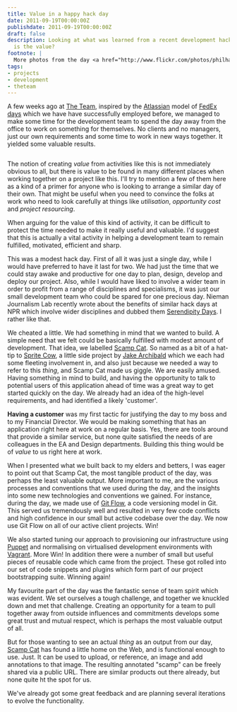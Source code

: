 ```yaml
---
title: Value in a happy hack day
date: 2011-09-19T00:00:00Z
publishdate: 2011-09-19T00:00:00Z
draft: false
description: Looking at what was learned from a recent development hack day. Where
  is the value?
footnote: |
  More photos from the day <a href="http://www.flickr.com/photos/philhawksworth/tags/scampcat/">on Flickr</a>
tags:
- projects
- development
- theteam
---
```


A few weeks ago at <a href="http://theteam.com">The Team</a>, inspired by the <a href="http://www.atlassian.com/" title="Atlassian - Software Development Tools and Collaboration Software">Atlassian</a> model of <a href="http://blogs.atlassian.com/news/2010/11/fedex_day_in_the_wild.html" title="FedEx Day in the wild - Atlassian News">FedEx days</a> which we have have successfully employed before, we managed to make some time for the development team to spend the day away from the office to work on something for themselves. No clients and no managers, just our own requirements and some time to work in new ways together. It yielded some valuable results.

<img src="/images/scamp-python.jpg" alt="">



<p>
    The notion of creating <i>value</i> from activities like this is not immediately obvious to all, but there is value to be found in many different places when working together on a project like this.  I'll try to mention a few of them here as a kind of a primer for anyone who is looking to arrange a similar day of their own. That might be useful when you need to convince the folks at work who need to look carefully at things like <i>utilisation</i>, <i>opportunity cost</i> and <i>project resourcing</i>.
</p>
<p>
    When arguing for the value of this kind of activity, it can be difficult to protect the time needed to make it really useful and valuable. I'd suggest that this is actually a vital activity in helping a development team to remain fulfilled, motivated, efficient and sharp.
</p>

<p>
    This was a modest hack day. First of all it was just a single day, while I would have preferred to have it last for two. We had just the time that we could stay awake and productive for one day to plan, design, develop and deploy our project.  Also, while I would have liked to involve a wider team in order to profit from a range of disciplines and specialisms, it was just our small development team who could be spared for one precious day. Nieman Journalism Lab recently wrote about the benefits of similar hack days at NPR which involve wider disciplines and dubbed them <a href="http://www.niemanlab.org/2011/08/npr-tries-something-new-a-day-to-let-managers-step-away-and-developers-play/" title="NPR Serendipity days">Serendipity Days</a>. I rather like that.
</p>
<p>
    We cheated a little. We had something in mind that we wanted to build. A simple need that we felt could be basically fulfilled with modest amount of development.  That idea, we labelled <a href="http://scampcat.com" title="Sampcat. Annotate and share your scamps and wireframes">Scamp Cat</a>. So named as a bit of a hat-tip to <a href="http://spritecow.com">Sprite Cow</a>, a little side project by <a href="http://jakearchibald.com">Jake Archibald</a> which we each had some fleeting involvement in, and also just because we needed a way to refer to this <i>thing</i>, and Scamp Cat made us giggle. We are easily amused.  Having something in mind to build, and having the opportunity to talk to potential users of this application ahead of time was a great way to get started quickly on the day. We already had an idea of the high-level requirements, and had identified a likely 'customer'.
</p>
<p>
    <b>Having a customer</b> was my first tactic for justifying the day to my boss and to my Financial Director.  We would be making something that has an application right here at work on a regular basis. Yes, there are tools around that provide a similar service, but none quite satisfied the needs of are colleagues in the EA and Design departments. Building this thing would be of <i>value</i> to us right here at work.
</p>
<p>
    When I presented what we built back to my elders and betters, I was eager to point out that Scamp Cat, the most tangible product of the day, was perhaps the least valuable output. More important to me, are the various processes and conventions that we used during the day, and the insights into some new technologies and conventions we gained. For instance, during the day, we made use of <a href="http://nvie.com/posts/a-successful-git-branching-model/" title="A successful Git branching model &raquo; nvie.com">Git Flow</a>, a code versioning model in Git. This served us tremendously well and resulted in very few code conflicts and high confidence in our small but active codebase over the day. We now use Git Flow on all of our active client projects. Win!
</p>
<p>
    We also started tuning our approach to provisioning our infrastructure using <a href="http://puppetlabs.com/" title="Puppet Labs: The Leading Open Source Data Center Automation Solution">Puppet</a> and normalising on virtualised development environments with <a href="http://vagrantup.com/" title="Vagrant">Vagrant</a>. More Win!  In addition there were a number of small but useful pieces of reusable code which came from the project. These got rolled into our set of code snippets and plugins which form part of our project bootstrapping suite.  Winning again!
</p>
<p>
    My favourite part of the day was the fantastic sense of team spirit which was evident. We set ourselves a tough challenge, and together we knuckled down and met that challenge. Creating an opportunity for a team to pull together away from outside influences and commitments develops some great trust and mutual respect, which is perhaps the most valuable output of all.
</p>
<p>
    But for those wanting to see an actual <i>thing</i> as an output from our day, <a href="http://scampcat.com" title="Sampcat. Annotate and share your scamps and wireframes">Scamp Cat</a> has found a little home on the Web, and is functional enough to use. Just. It can be used to upload, or reference, an image and add annotations to that image. The resulting annotated "scamp" can be freely shared via a public URL. There are similar products out there already, but none quite ht the spot for us.
</p>
<p>
    We've already got some great feedback and are planning several iterations to evolve the functionality.
</p>
